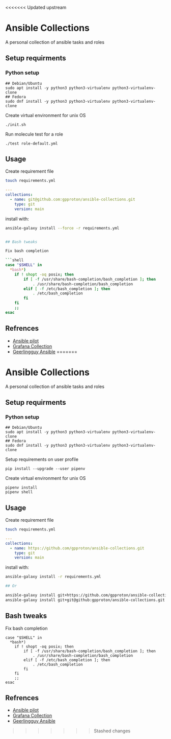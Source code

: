 <<<<<<< Updated upstream
# Ansible Collections

A personal collection of ansible tasks and roles

## Setup requirments

### Python setup

```shell
## Debian/Ubuntu
sudo apt install -y python3 python3-virtualenv python3-virtualenv-clone
## Fedora
sudo dnf install -y python3 python3-virtualenv python3-virtualenv-clone
```

Create virtual environment for unix OS

```shell
./init.sh
```

Run molecule test for a role
```shell
./test role-default.yml
```

## Usage

Create requirement file

```bash
touch requirements.yml
```

```yaml
---
collections:
  - name: git@github.com:gpproton/ansible-collections.git
    type: git
    version: main
```

install with:

```bash
ansible-galaxy install --force -r requirements.yml


## Bash tweaks

Fix bash completion

```shell
case "$SHELL" in 
  *bash*)
    if ! shopt -oq posix; then
        if [ -f /usr/share/bash-completion/bash_completion ]; then
            . /usr/share/bash-completion/bash_completion
        elif [ -f /etc/bash_completion ]; then
            . /etc/bash_completion
        fi
    fi
    ;;
esac
```


## Refrences

- [Ansible pilot](https://github.com/lucab85/ansible-pilot)
- [Grafana Collection](https://github.com/grafana/grafana-ansible-collection)
- [Geerlingguy Ansible](https://github.com/geerlingguy/ansible-role-docker)
=======
# Ansible Collections

A personal collection of ansible tasks and roles

## Setup requirments

### Python setup

```shell
## Debian/Ubuntu
sudo apt install -y python3 python3-virtualenv python3-virtualenv-clone
## Fedora
sudo dnf install -y python3 python3-virtualenv python3-virtualenv-clone
```

Setup requirements on user profile

```shell
pip install --upgrade --user pipenv
```

Create virtual environment for unix OS

```shell
pipenv install
pipenv shell
```

## Usage

Create requirement file

```bash
touch requirements.yml
```

```yaml
---
collections:
  - name: https://github.com/gpproton/ansible-collections.git
    type: git
    version: main
```

install with:

```bash
ansible-galaxy install -r requirements.yml

## Or

ansible-galaxy install git+https://github.com/gpproton/ansible-collections.git
ansible-galaxy install git+git@github:gpproton/ansible-collections.git
```

## Bash tweaks

Fix bash completion

```shell
case "$SHELL" in 
  *bash*)
    if ! shopt -oq posix; then
        if [ -f /usr/share/bash-completion/bash_completion ]; then
            . /usr/share/bash-completion/bash_completion
        elif [ -f /etc/bash_completion ]; then
            . /etc/bash_completion
        fi
    fi
    ;;
esac
```


## Refrences

- [Ansible pilot](https://github.com/lucab85/ansible-pilot)
- [Grafana Collection](https://github.com/grafana/grafana-ansible-collection)
- [Geerlingguy Ansible](https://github.com/geerlingguy/ansible-role-docker)
>>>>>>> Stashed changes
